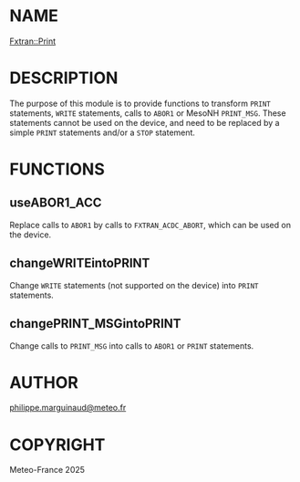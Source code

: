 # NAME

[Fxtran::Print](../lib/Fxtran/Print.pm)

# DESCRIPTION

The purpose of this module is to provide functions to transform
`PRINT` statements, `WRITE` statements, calls to `ABOR1`
or MesoNH `PRINT_MSG`. These statements cannot be used
on the device, and need to be replaced by a simple `PRINT`
statements and/or a `STOP` statement.

# FUNCTIONS

## useABOR1\_ACC

Replace calls to `ABOR1` by calls to `FXTRAN_ACDC_ABORT`, which can be used 
on the device.

## changeWRITEintoPRINT

Change `WRITE` statements (not supported on the device) into `PRINT` statements.

## changePRINT\_MSGintoPRINT

Change calls to `PRINT_MSG` into calls to `ABOR1` or `PRINT` statements.

# AUTHOR

philippe.marguinaud@meteo.fr

# COPYRIGHT

Meteo-France 2025
